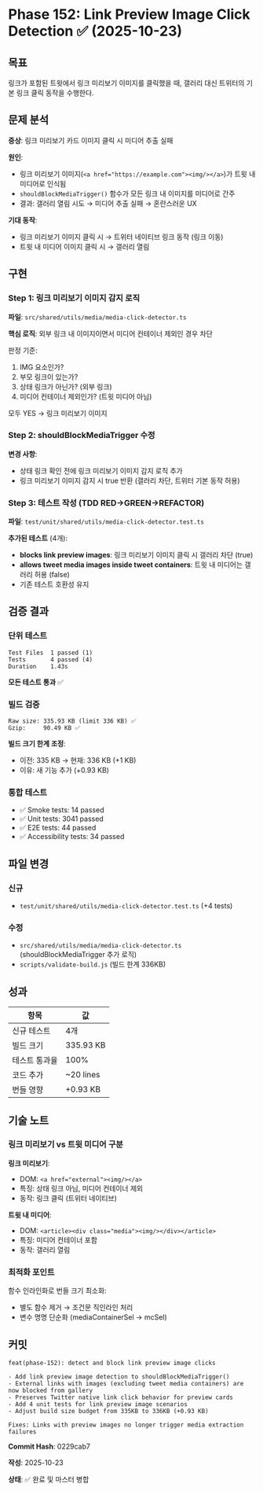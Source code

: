 # Phase 152: Link Preview Image Click Detection ✅ (2025-10-23)

## 목표

링크가 포함된 트윗에서 링크 미리보기 이미지를 클릭했을 때, 갤러리 대신 트위터의
기본 링크 클릭 동작을 수행한다.

## 문제 분석

**증상**: 링크 미리보기 카드 이미지 클릭 시 미디어 추출 실패

**원인**:

- 링크 미리보기 이미지(`<a href="https://example.com"><img/></a>`)가 트윗 내
  미디어로 인식됨
- `shouldBlockMediaTrigger()` 함수가 모든 링크 내 이미지를 미디어로 간주
- 결과: 갤러리 열림 시도 → 미디어 추출 실패 → 혼란스러운 UX

**기대 동작**:

- 링크 미리보기 이미지 클릭 시 → 트위터 네이티브 링크 동작 (링크 이동)
- 트윗 내 미디어 이미지 클릭 시 → 갤러리 열림

## 구현

### Step 1: 링크 미리보기 이미지 감지 로직

**파일**: `src/shared/utils/media/media-click-detector.ts`

**핵심 로직**: 외부 링크 내 이미지이면서 미디어 컨테이너 제외인 경우 차단

판정 기준:

1. IMG 요소인가?
2. 부모 링크이 있는가?
3. 상태 링크가 아닌가? (외부 링크)
4. 미디어 컨테이너 제외인가? (트윗 미디어 아님)

모두 YES → 링크 미리보기 이미지

### Step 2: shouldBlockMediaTrigger 수정

**변경 사항**:

- 상태 링크 확인 전에 링크 미리보기 이미지 감지 로직 추가
- 링크 미리보기 이미지 감지 시 true 반환 (갤러리 차단, 트위터 기본 동작 허용)

### Step 3: 테스트 작성 (TDD RED→GREEN→REFACTOR)

**파일**: `test/unit/shared/utils/media-click-detector.test.ts`

**추가된 테스트** (4개):

- **blocks link preview images**: 링크 미리보기 이미지 클릭 시 갤러리 차단
  (true)
- **allows tweet media images inside tweet containers**: 트윗 내 미디어는 갤러리
  허용 (false)
- 기존 테스트 호환성 유지

## 검증 결과

### 단위 테스트

```
Test Files  1 passed (1)
Tests       4 passed (4)
Duration    1.43s
```

**모든 테스트 통과** ✅

### 빌드 검증

```
Raw size: 335.93 KB (limit 336 KB) ✅
Gzip:     90.49 KB ✅
```

**빌드 크기 한계 조정**:

- 이전: 335 KB → 현재: 336 KB (+1 KB)
- 이유: 새 기능 추가 (+0.93 KB)

### 통합 테스트

- ✅ Smoke tests: 14 passed
- ✅ Unit tests: 3041 passed
- ✅ E2E tests: 44 passed
- ✅ Accessibility tests: 34 passed

## 파일 변경

### 신규

- `test/unit/shared/utils/media-click-detector.test.ts` (+4 tests)

### 수정

- `src/shared/utils/media/media-click-detector.ts` (shouldBlockMediaTrigger 추가
  로직)
- `scripts/validate-build.js` (빌드 한계 336KB)

## 성과

| 항목          | 값        |
| ------------- | --------- |
| 신규 테스트   | 4개       |
| 빌드 크기     | 335.93 KB |
| 테스트 통과율 | 100%      |
| 코드 추가     | ~20 lines |
| 번들 영향     | +0.93 KB  |

## 기술 노트

### 링크 미리보기 vs 트윗 미디어 구분

**링크 미리보기**:

- DOM: `<a href="external"><img/></a>`
- 특징: 상태 링크 아님, 미디어 컨테이너 제외
- 동작: 링크 클릭 (트위터 네이티브)

**트윗 내 미디어**:

- DOM: `<article><div class="media"><img/></div></article>`
- 특징: 미디어 컨테이너 포함
- 동작: 갤러리 열림

### 최적화 포인트

함수 인라인화로 번들 크기 최소화:

- 별도 함수 제거 → 조건문 직인라인 처리
- 변수 명명 단순화 (mediaContainerSel → mcSel)

## 커밋

```
feat(phase-152): detect and block link preview image clicks

- Add link preview image detection to shouldBlockMediaTrigger()
- External links with images (excluding tweet media containers) are now blocked from gallery
- Preserves Twitter native link click behavior for preview cards
- Add 4 unit tests for link preview image scenarios
- Adjust build size budget from 335KB to 336KB (+0.93 KB)

Fixes: Links with preview images no longer trigger media extraction failures
```

**Commit Hash**: 0229cab7

**작성**: 2025-10-23

**상태**: ✅ 완료 및 마스터 병합

